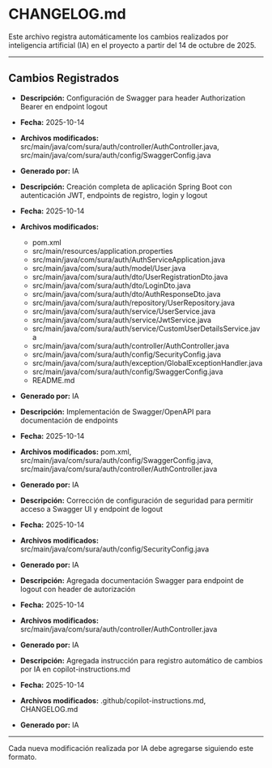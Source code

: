 # CHANGELOG.md

Este archivo registra automáticamente los cambios realizados por inteligencia artificial (IA) en el proyecto a partir del 14 de octubre de 2025.

---

## Cambios Registrados

- **Descripción:** Configuración de Swagger para header Authorization Bearer en endpoint logout
- **Fecha:** 2025-10-14
- **Archivos modificados:** src/main/java/com/sura/auth/controller/AuthController.java, src/main/java/com/sura/auth/config/SwaggerConfig.java
- **Generado por:** IA

- **Descripción:** Creación completa de aplicación Spring Boot con autenticación JWT, endpoints de registro, login y logout
- **Fecha:** 2025-10-14
- **Archivos modificados:** 
  - pom.xml
  - src/main/resources/application.properties
  - src/main/java/com/sura/auth/AuthServiceApplication.java
  - src/main/java/com/sura/auth/model/User.java
  - src/main/java/com/sura/auth/dto/UserRegistrationDto.java
  - src/main/java/com/sura/auth/dto/LoginDto.java
  - src/main/java/com/sura/auth/dto/AuthResponseDto.java
  - src/main/java/com/sura/auth/repository/UserRepository.java
  - src/main/java/com/sura/auth/service/UserService.java
  - src/main/java/com/sura/auth/service/JwtService.java
  - src/main/java/com/sura/auth/service/CustomUserDetailsService.java
  - src/main/java/com/sura/auth/controller/AuthController.java
  - src/main/java/com/sura/auth/config/SecurityConfig.java
  - src/main/java/com/sura/auth/exception/GlobalExceptionHandler.java
  - src/main/java/com/sura/auth/config/SwaggerConfig.java
  - README.md
- **Generado por:** IA

- **Descripción:** Implementación de Swagger/OpenAPI para documentación de endpoints
- **Fecha:** 2025-10-14
- **Archivos modificados:** pom.xml, src/main/java/com/sura/auth/config/SwaggerConfig.java, src/main/java/com/sura/auth/controller/AuthController.java
- **Generado por:** IA

- **Descripción:** Corrección de configuración de seguridad para permitir acceso a Swagger UI y endpoint de logout
- **Fecha:** 2025-10-14
- **Archivos modificados:** src/main/java/com/sura/auth/config/SecurityConfig.java
- **Generado por:** IA

- **Descripción:** Agregada documentación Swagger para endpoint de logout con header de autorización
- **Fecha:** 2025-10-14
- **Archivos modificados:** src/main/java/com/sura/auth/controller/AuthController.java
- **Generado por:** IA

- **Descripción:** Agregada instrucción para registro automático de cambios por IA en copilot-instructions.md
- **Fecha:** 2025-10-14
- **Archivos modificados:** .github/copilot-instructions.md, CHANGELOG.md
- **Generado por:** IA

---

Cada nueva modificación realizada por IA debe agregarse siguiendo este formato.
